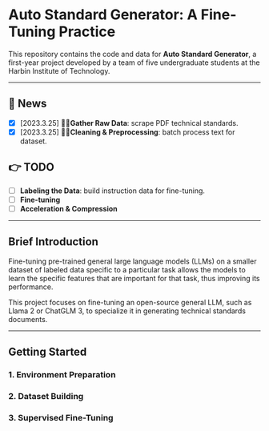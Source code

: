 # Auto Standard Generator: A Fine-Tuning Practice

This repository contains the code and data for **Auto Standard Generator**, a first-year project developed by a team of five undergraduate students at the Harbin Institute of Technology.

---

## 🎉 News
- [x] [2023.3.25] 👏👏**Gather Raw Data**: scrape PDF technical standards.
- [x] [2023.3.25] 📢📢**Cleaning & Preprocessing**: batch process text for dataset.

## 👉 TODO 
- [ ] **Labeling the Data**: build instruction data for fine-tuning.
- [ ] **Fine-tuning**
- [ ] **Acceleration & Compression**

---

## Brief Introduction 

Fine-tuning pre-trained general large language models (LLMs) on a smaller dataset of labeled data specific to a particular task allows the models to learn the specific features that are important for that task, thus improving its performance.

This project focuses on fine-tuning an open-source general LLM, such as Llama 2 or ChatGLM 3, to specialize it in generating technical standards documents.

---

## Getting Started
### 1. Environment Preparation
### 2. Dataset Building
### 3. Supervised Fine-Tuning

